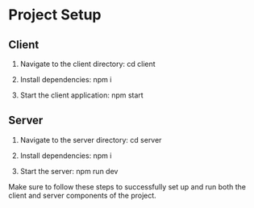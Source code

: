 # Project Setup

## Client

1. Navigate to the client directory:
   cd client

2. Install dependencies:
   npm i

3. Start the client application:
   npm start

## Server

1. Navigate to the server directory:
   cd server

2. Install dependencies:
   npm i

3. Start the server:
   npm run dev

Make sure to follow these steps to successfully set up and run both the client and server components of the project.
